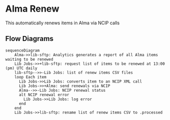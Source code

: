 # Alma Renew
  This automatically renews items in Alma via NCIP calls

## Flow Diagrams


```mermaid
sequenceDiagram
    Alma->>lib-sftp: Analytics generates a report of all Alma items waiting to be renewed
    Lib Jobs->>+lib-sftp: request list of items to be renewed at 13:00 (pm) UTC daily
    lib-sftp-->>-Lib Jobs: list of renew items CSV files
    loop Each item
      Lib Jobs->>Lib Jobs: converts item to an NCIP XML call
      Lib Jobs->>+Alma: send renewals via NCIP
      Alma-->>-Lib Jobs: NCIP renewal status
      alt NCIP renewal error
        Lib Jobs->>Lib Jobs: log error      
      end
    end
    Lib Jobs->>lib-sftp: rename list of renew items CSV to .processed
```
